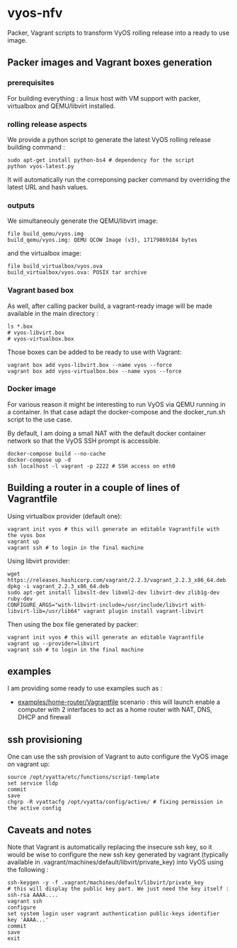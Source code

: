 # vyos-nfv

Packer, Vagrant scripts to transform VyOS rolling release into a ready to use image.

## Packer images and Vagrant boxes generation

### prerequisites

For building everything : a linux host with VM support with packer, virtualbox and QEMU/libvirt installed.

### rolling release aspects

We provide a python script to generate the latest VyOS rolling release building command : 
```
sudo apt-get install python-bs4 # dependency for the script
python vyos-latest.py
```

It will automatically run the correponsing packer command by overriding the latest URL and hash values. 

### outputs

We simultaneouly generate the QEMU/libvirt image: 
```
file build_qemu/vyos.img 
build_qemu/vyos.img: QEMU QCOW Image (v3), 17179869184 bytes
```
and the virtualbox image:
```
file build_virtualbox/vyos.ova 
build_virtualbox/vyos.ova: POSIX tar archive
```

### Vagrant based box

As well, after calling packer build, a vagrant-ready image will be made available in the main directory :
```
ls *.box
# vyos-libvirt.box
# vyos-virtualbox.box
```

Those boxes can be added to be ready to use with Vagrant:
```
vagrant box add vyos-libvirt.box --name vyos --force
vagrant box add vyos-virtualbox.box --name vyos --force
```

### Docker image

For various reason it might be interesting to run VyOS via QEMU running in a container. In that case adapt the docker-compose and the docker_run.sh script to the use case.

By default, I am doing a small NAT with the default docker container network so that the VyOS SSH prompt is accessible.

```
docker-compose build --no-cache
docker-compose up -d
ssh localhost -l vagrant -p 2222 # SSH access on eth0
```


## Building a router in a couple of lines of Vagrantfile

Using virtualbox provider (default one):
```
vagrant init vyos # this will generate an editable Vagrantfile with the vyos box
vagrant up 
vagrant ssh # to login in the final machine
```

Using libvirt provider:
```
wget https://releases.hashicorp.com/vagrant/2.2.3/vagrant_2.2.3_x86_64.deb
dpkg -i vagrant_2.2.3_x86_64.deb
sudo apt-get install libxslt-dev libxml2-dev libvirt-dev zlib1g-dev ruby-dev 
CONFIGURE_ARGS="with-libvirt-include=/usr/include/libvirt with-libvirt-lib=/usr/lib64" vagrant plugin install vagrant-libvirt
```

Then using the box file generated by packer:
```
vagrant init vyos # this will generate an editable Vagrantfile
vagrant up --provider=libvirt
vagrant ssh # to login in the final machine
```
## examples

I am providing some ready to use examples such as :
* [examples/home-router/Vagrantfile](examples/home-router/Vagrantfile) scenario : this will launch enable a computer with 2 interfaces to act as a home router with NAT, DNS, DHCP and firewall

## ssh provisioning

One can use the ssh provision of Vagrant to auto configure the VyOS image on vagrant up:
```
source /opt/vyatta/etc/functions/script-template
set service lldp
commit  
save  
chgrp -R vyattacfg /opt/vyatta/config/active/ # fixing permission in the active config
```

## Caveats and notes
Note that Vagrant is automatically replacing the insecure ssh key, so it would be wise to configure the new ssh key generated by vagrant (typically available in .vagrant/machines/default/libvirt/private_key) into VyOS using the following :
```
ssh-keygen -y -f .vagrant/machines/default/libvirt/private_key
# this will display the public key part. We just need the key itself : ssh-rsa AAAA.... 
vagrant ssh 
configure
set system login user vagrant authentication public-keys identifier key 'AAAA...'
commit
save
exit
```
